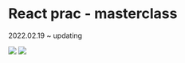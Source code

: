 # React prac - masterclass

2022.02.19 ~ updating

<img src="https://img.shields.io/badge/react-61DAFB?style=flat&logo=react&logoColor=white"> <img src="https://img.shields.io/badge/Typescript-3178C6?style=flat&logo=typescript&logoColor=white"/>
